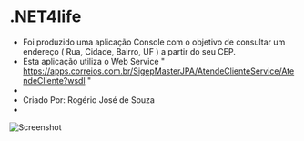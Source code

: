 # .NET4life


* Foi produzido uma aplicação Console com o objetivo de consultar um endereço ( Rua, Cidade, Bairro, UF ) a partir do seu CEP.
* Esta aplicação utiliza o Web Service " https://apps.correios.com.br/SigepMasterJPA/AtendeClienteService/AtendeCliente?wsdl "
* 
* Criado Por: Rogério José de Souza
*
 ![Screenshot](App.png)


 
 
